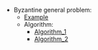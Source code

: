 
* Byzantine general problem:
  * [Example](https://zhuanlan.zhihu.com/p/65800882)
  * Algorithm: 
    * [Algorithm_1](https://zhuanlan.zhihu.com/p/98790728)
    * [Algorithm_2](https://zhuanlan.zhihu.com/p/130489404)